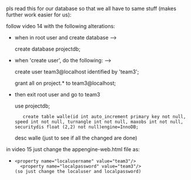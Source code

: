 pls read this for our database so that we all have to same stuff (makes further work easier for us): 

follow video 14 with the following alterations: 
- when in root user and create database --> 
 	
	create database projectdb;
	
- when 'create user', do the following: --> 
        
	create user team3@localhost identified by 'team3';
        
	grant all on project.* to team3@localhost;
	
- then exit root user and go to team3 
         
	 use projectdb;

         create table walle(id int auto_increment primary key not null, speed int not null, turnangle int not null, maxobs int not null, securitydis float (2,2) not null)engine=InnoDB;
	 
	 desc walle (just to see if all the changed are done) 
	 

in video 15 just change the appengine-web.html file as: 
-     <property name="localusername" value="team3"/>
	    <property name="localpassword" value="team3"/>
      (so just change the localuser and localpassword)
